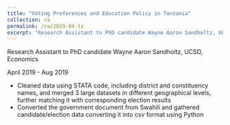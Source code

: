 ```yaml
---
title: "Voting Preferences and Education Policy in Tanzania"
collection: ra
permalink: /ra/2019-04-tz
excerpt: "Research Assistant to PhD candidate Wayne Aaron Sandholtz, UCSD, Economics"
---
```


Research Assistant to PhD candidate Wayne Aaron Sandholtz, UCSD, Economics

April 2019 - Aug 2019

- Cleaned data using STATA code, including district and constituency names, and merged 3 large
datasets in different geographical levels, further matching it with corresponding election results
- Converted the government document from Swahili and gathered candidate/election data converting it into csv format
using Python
